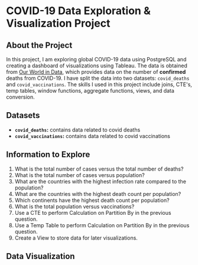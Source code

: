 # COVID-19 Data Exploration & Visualization Project

## About the Project
In this project, I am exploring global COVID-19 data using PostgreSQL and creating a dashboard of visualizations using Tableau. The data is obtained from [Our World in Data](https://ourworldindata.org/covid-deaths), which provides data on the number of **confirmed** deaths from COVID-19. I have split the data into two datasets: `covid_deaths` and `covid_vaccinations`. The skills I used in this project include joins, CTE's, temp tables, window functions, aggregate functions, views, and data conversion.

## Datasets
- **`covid_deaths`:** contains data related to covid deaths
- **`covid_vaccinations`:** contains data related to covid vaccinations
  
## Information to Explore
1. What is the total number of cases versus the total number of deaths?
2. What is the total number of cases versus population?
3. What are the countries with the highest infection rate compared to the population?
4. What are the countries with the highest death count per population?
5. Which continents have the highest death count per population?
6. What is the total population versus vaccinations?
7. Use a CTE to perform Calculation on Partition By in the previous question.
8. Use a Temp Table to perform Calculation on Partition By in the previous question.
9. Create a View to store data for later visualizations.

## Data Visualization
